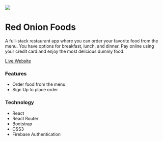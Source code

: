![](https://red-onion-restaura.firebaseapp.com/static/media/logo2.2ce2face.png)

# Red Onion Foods
A full-stack restaurant app where you can order your favorite food from the menu. You have options for breakfast, lunch, and dinner. Pay online using your credit card and enjoy the most delicious dummy food.

[Live Website](https://red-onion-online-food-946d6.web.app/) 

### Features
* Order food from the menu
* Sign Up to place order

### Technology
* React
* React Router
* Bootstrap
* CSS3
* Firebase Authentication
